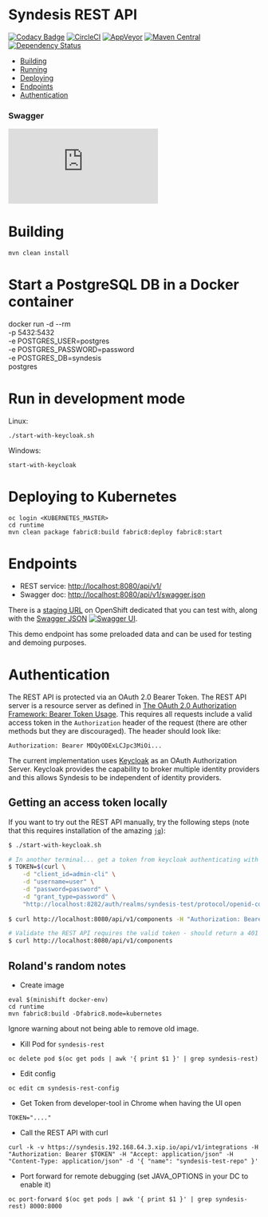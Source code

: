 # Syndesis REST API

[![Codacy Badge](https://api.codacy.com/project/badge/Grade/daf25eee770345c9b72a2b8aecb90182)](https://www.codacy.com/app/jimmidyson/syndesis-rest?utm_source=github.com&utm_medium=referral&utm_content=syndesisio/syndesis-rest&utm_campaign=badger)
[![CircleCI](https://circleci.com/gh/syndesisio/syndesis-rest.png)](https://circleci.com/gh/syndesisio/syndesis-rest)
[![AppVeyor](https://ci.appveyor.com/api/projects/status/v6ycvs9nw6o2t821/branch/master?svg=true)](https://ci.appveyor.com/project/jimmidyson/syndesis-rest/)
[![Maven Central](https://img.shields.io/maven-central/v/com.redhat.syndesis/syndesis-rest.svg)](http://search.maven.org/#search%7Cga%7C1%7Cg%3A%22syndesisio%22%20AND%20a%3A%22syndesis-rest%22)
[![Dependency Status](https://dependencyci.com/github/syndesisio/syndesis-rest/badge)](https://dependencyci.com/github/syndesisio/syndesis-rest)

- [Building](#building)
- [Running](#run-in-development-mode)
- [Deploying](#deploying-to-kubernetes)
- [Endpoints](#endpoints)
- [Authentication](#authentication)

### Swagger
[![Swagger](http://dgrechka.net/swagger_validator_content_type_proxy.php?url=https://circleci.com/api/v1/project/syndesisio/syndesis-rest/latest/artifacts/0/$CIRCLE_ARTIFACTS/swagger.json)](https://online.swagger.io/validator/debug?url=https://circleci.com/api/v1/project/syndesisio/syndesis-rest/latest/artifacts/0/$CIRCLE_ARTIFACTS/swagger.json)

# Building

    mvn clean install

# Start a PostgreSQL DB in a Docker container

   docker run -d --rm \
              -p 5432:5432 \
              -e POSTGRES_USER=postgres \
              -e POSTGRES_PASSWORD=password \
              -e POSTGRES_DB=syndesis \
              postgres

# Run in development mode

Linux:

    ./start-with-keycloak.sh
    
Windows:

    start-with-keycloak

# Deploying to Kubernetes

    oc login <KUBERNETES_MASTER>
    cd runtime
    mvn clean package fabric8:build fabric8:deploy fabric8:start

# Endpoints

* REST service: [http://localhost:8080/api/v1/](http://localhost:8080/api/v1/)
* Swagger doc:  [http://localhost:8080/api/v1/swagger.json](http://localhost:8080/api/v1/swagger.json)

There is a [staging URL](https://syndesis-staging.b6ff.rh-idev.openshiftapps.com/api/v1/) on OpenShift dedicated that you can test with, along with the [Swagger JSON](https://syndesis-staging.b6ff.rh-idev.openshiftapps.com/api/v1/swagger.json) [![Swagger UI](http://petstore.swagger.io/images/logo_small.png)](http://petstore.swagger.io/?url=https://syndesis-staging.b6ff.rh-idev.openshiftapps.com/api/v1/swagger.json).

This demo endpoint has some preloaded data and can be used for testing and demoing purposes.

# Authentication

The REST API is protected via an OAuth 2.0 Bearer Token. The REST API server is a resource server as defined in
[The OAuth 2.0 Authorization Framework: Bearer Token Usage](https://tools.ietf.org/html/rfc6750). This requires all requests
include a valid access token in the `Authorization` header of the request (there are other methods but they are discouraged).
The header should look like:

    Authorization: Bearer MDQyODExLCJpc3MiOi...

The current implementation uses [Keycloak](http://keycloak.org/) as an OAuth Authorization Server. Keycloak provides the capability
to broker multiple identity providers and this allows Syndesis to be independent of identity providers.

## Getting an access token locally

If you want to try out the REST API manually, try the following steps (note that this requires installation of the amazing [`jq`]()):

```bash
$ ./start-with-keycloak.sh

# In another terminal... get a token from keycloak authenticating with `user`/`password`
$ TOKEN=$(curl \
    -d "client_id=admin-cli" \
    -d "username=user" \
    -d "password=password" \
    -d "grant_type=password" \
    "http://localhost:8282/auth/realms/syndesis-test/protocol/openid-connect/token" | jq -r .access_token)
    
$ curl http://localhost:8080/api/v1/components -H "Authorization: Bearer $TOKEN"

# Validate the REST API requires the valid token - should return a 401
$ curl http://localhost:8080/api/v1/components
```


## Roland's random notes

* Create image

```
eval $(minishift docker-env)
cd runtime
mvn fabric8:build -Dfabric8.mode=kubernetes
```

Ignore warning about not being able to remove old image.

* Kill Pod for `syndesis-rest`

```
oc delete pod $(oc get pods | awk '{ print $1 }' | grep syndesis-rest)
```

* Edit config 

```
oc edit cm syndesis-rest-config
```

* Get Token from developer-tool in Chrome when having the UI open

```
TOKEN="...."
```

* Call the REST API with curl

```
curl -k -v https://syndesis.192.168.64.3.xip.io/api/v1/integrations -H "Authorization: Bearer $TOKEN" -H "Accept: application/json" -H "Content-Type: application/json" -d '{ "name": "syndesis-test-repo" }'
```

* Port forward for remote debugging (set JAVA_OPTIONS in your DC to enable it)

```
oc port-forward $(oc get pods | awk '{ print $1 }' | grep syndesis-rest) 8000:8000
```

